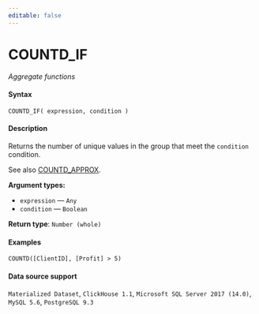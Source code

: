 ```yaml
---
editable: false
---
```


# COUNTD_IF

_Aggregate functions_

#### Syntax


```
COUNTD_IF( expression, condition )
```

#### Description
Returns the number of unique values in the group that meet the `condition` condition.

 See also [COUNTD_APPROX](../COUNTD_APPROX/overview.md).

**Argument types:**
- `expression` — `Any`
- `condition` — `Boolean`


**Return type**: `Number (whole)`

#### Examples

```
COUNTD([ClientID], [Profit] > 5)
```


#### Data source support

`Materialized Dataset`, `ClickHouse 1.1`, `Microsoft SQL Server 2017 (14.0)`, `MySQL 5.6`, `PostgreSQL 9.3`

